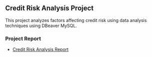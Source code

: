 ## Credit Risk Analysis Project

This project analyzes factors affecting credit risk using data analysis techniques using DBeaver MySQL.

### Project Report
- [Credit Risk Analysis Report](./Credit_Risk_DA_Project_Izzatul.pdf)
